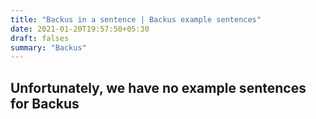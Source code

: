 ```yaml
---
title: "Backus in a sentence | Backus example sentences"
date: 2021-01-20T19:57:50+05:30
draft: falses
summary: "Backus"
---
```

## Unfortunately, we have no example sentences for Backus                 
